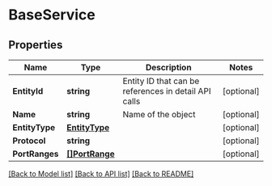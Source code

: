# BaseService

## Properties

Name | Type | Description | Notes
------------ | ------------- | ------------- | -------------
**EntityId** | **string** | Entity ID that can be references in detail API calls | [optional] 
**Name** | **string** | Name of the object | [optional] 
**EntityType** | [**EntityType**](EntityType.md) |  | [optional] 
**Protocol** | **string** |  | [optional] 
**PortRanges** | [**[]PortRange**](PortRange.md) |  | [optional] 

[[Back to Model list]](../README.md#documentation-for-models) [[Back to API list]](../README.md#documentation-for-api-endpoints) [[Back to README]](../README.md)


